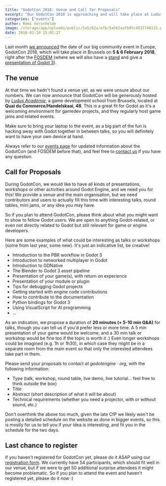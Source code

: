 ```yaml
---
title: "GodotCon 2018: Venue and Call for Proposals"
excerpt: "Our GodotCon 2018 is approaching and will take place at Ludus Académie in Brussels on February 5 & 6. It's your last chance to register if you want to attend the event, and it's now also the time for all participants to think about talks, workshops or other activities that they would like to have during GodotCon, and then send us their proposals."
categories: ["events"]
author: Rémi Verschelde
image: /storage/app/uploads/public/5a5/62a/afb/5a562aafb05c4537748115.png
date: 2018-01-10 15:02:27
---
```


Last month [we announced](/article/get-ready-fosdem-and-godotcon-2018) the date of our big community event in Europe, GodotCon 2018, which will take place in Brussels on **5 & 6 February 2018**, right after the [FOSDEM](https://fosdem.org/2018/) (where we will also have a [stand](https://fosdem.org/2018/stands/) and give a [presentation of Godot 3](https://fosdem.org/2018/schedule/event/godot3/)).

## The venue

At that time we hadn't found a venue yet, as we were unsure about our numbers. We can now announce that GodotCon will be generously hosted by [*Ludus Académie*](http://ludus-academie.com/), a game development school from Brussels, located at **Quai du Commerce/Handelskaai, 48**. This is a great fit for Godot as it's a welcoming environment for gamedev projects, and they regularly host game jams and related events.

Make sure to bring your laptop to the event, as a big part of the fun is hacking away with Godot together in between talks, so you will definitely want to have your own device at hand.

Always refer to our [events page](https://godotengine.org/events) for updated information about the GodotCon (and FOSDEM before that), and feel free to [contact us](/contact) if you have any question.

## Call for Proposals

During GodotCon, we would like to have all kinds of presentations, workshops or other activities around Godot Engine, and we need you for this! We provide a venue and the main organisation, but we need contributors and users to actually fill this time with interesting talks, round tables, mini jams, or any idea you may have.

So if you plan to attend GodotCon, please think about what you might want to show to fellow Godot users. We are open to anything Godot-related, or even not directly related to Godot but still relevant for game or engine developers.

Here are some examples of what could be interesting as talks or workshops (some from last year, some new). It's just an indicative list, be creative!

- Introduction to the PBR workflow in Godot 3
- Introduction to networked multiplayer in Godot
- Introduction to GDNative
- The Blender to Godot 3 asset pipeline
- Presentation of your game(s), with return on experience
- Presentation of your module or plugin
- Tips for debugging Godot projects
- Getting started with engine code contributions
- How to contribute to the documentation
- Python bindings for Godot 3
- Using VisualScript for AI programming
- ...

As an indication, we propose a duration of **20 minutes (+ 5-10 min Q&A)** for talks, though you can tell us if you'd prefer less or more time. A 5 min presentation of your game would be welcome, and a 30 min talk or workshop would be fine too if the topic is worth it :)
Even longer workshops could be imagined (e.g. 1h or 1h30), in which case they might be in a separate room from the main event so that only the interested attendees take part in them.

Please send your proposals to *contact at godotengine · org*, with the following information:

- Type (talk, workshop, round table, live demo, live tutorial... feel free to think outside the box)
- Title
- Abstract (short description of what it will be about)
- Technical requirements (whether you need a projector, with or without sound, etc.)

Don't overthink the above too much, given the late CfP we likely won't be posting a detailed schedule on the website as done in bigger events, so this is mostly for us to tell you if your idea is interesting, and fit you in the schedule for the two days.

## Last chance to register

If you haven't registered for GodotCon yet, please do it ASAP using our [registration form](https://framaforms.org/registration-for-godotcon-2018-1512567025). We currently have 54 participants, which should fit well in our venue, but if we were to get 50 additional surprise attendees it might become problematic. So if you plan to attend the event and haven't registered yet, please do it *now* :)